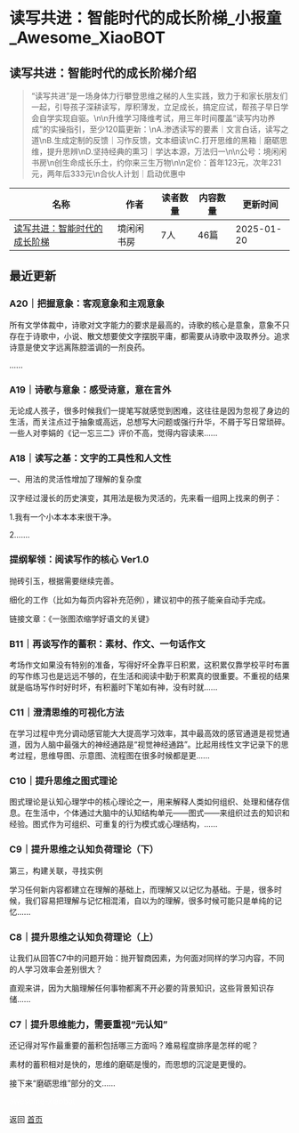 # 读写共进：智能时代的成长阶梯_小报童_Awesome_XiaoBOT

## 读写共进：智能时代的成长阶梯介绍
> “读写共进”是一场身体力行攀登思维之梯的人生实践，致力于和家长朋友们一起，引导孩子深耕读写，厚积薄发，立足成长，搞定应试，帮孩子早日学会自学实现自驱。\n\n升维学习降维考试，用三年时间覆盖“读写内功养成”的实操指引，至少120篇更新：\nA.渗透读写的要素｜文言白话，读写之道\nB.生成定制的反馈｜习作反馈，文本细读\nC.打开思维的黑箱｜磨砺思维，提升思辨\nD.坚持经典的熏习｜学达本源，万法归一\n\n公号：境闲闲书房\n创生命成长乐土，约你来三生万物\n\n定价：首年123元，次年231元，两年后333元\n合伙人计划｜启动优惠中  
  


|名称|作者|读者数量|内容数量|更新时间|
|---|---|---|---|---|
|[读写共进：智能时代的成长阶梯](https://xiaobot.net/p/DXGJ?refer=0b133df9-27dc-423b-8101-639049001c13)|境闲闲书房|7人|46篇|2025-01-20|

## 最近更新
### A20｜把握意象：客观意象和主观意象

所有文学体裁中，诗歌对文字能力的要求是最高的，诗歌的核心是意象，意象不只存在于诗歌中，小说、散文想要使文字摆脱平庸，都需要从诗歌中汲取养分。追求诗意是使文字远离陈腔滥调的一剂良药。

......

### A19｜诗歌与意象：感受诗意，意在言外

无论成人孩子，很多时候我们一提笔写就感觉到困难，这往往是因为忽视了身边的生活，而关注点过于抽象或高远，总想写大问题或强行升华，不屑于写日常琐碎。一些人对李娟的《记一忘三二》评价不高，觉得内容读来......

### A18｜读写之基：文字的工具性和人文性

一、用法的灵活性增加了理解的复杂度

汉字经过漫长的历史演变，其用法是极为灵活的，先来看一组网上找来的例子：

1.我有一个小本本本来很干净。

2.......

### 提纲挈领：阅读写作的核心 Ver1.0

抛砖引玉，根据需要继续完善。

细化的工作（比如为每页内容补充范例），建议初中的孩子能亲自动手完成。

链接文章：《一张图浓缩学好语文的关键》

### B11｜再谈写作的蓄积：素材、作文、一句话作文

考场作文如果没有特别的准备，写得好坏全靠平日积累，这积累仅靠学校平时布置的写作练习也是远远不够的，在生活和阅读中勤于积累真的很重要。不重视的结果就是临场写作时好时坏，有积蓄时下笔如有神，没有时就......

### C11｜澄清思维的可视化方法

在学习过程中充分调动感官能大大提高学习效率，其中最高效的感官通道是视觉通道，因为人脑中最强大的神经通路是“视觉神经通路”。比起用线性文字记录下的思考过程，思维导图、示意图、流程图在很多时候都是更......

### C10｜提升思维之图式理论

图式理论是认知心理学中的核心理论之一，用来解释人类如何组织、处理和储存信息。在生活中，个体通过大脑中的认知结构单元——图式——来组织过去的知识和经验。图式作为可组织、可重复的行为模式或心理结构，......

### C9｜提升思维之认知负荷理论（下）

第三，构建关联，寻找实例

学习任何新内容都建立在理解的基础上，而理解又以记忆为基础。于是，很多时候，我们容易把理解与记忆相混淆，自以为的理解，很多时候可能只是单纯的记忆......

### C8｜提升思维之认知负荷理论（上）

让我们从回答C7中的问题开始：抛开智商因素，为何面对同样的学习内容，不同的人学习效率会差别很大？

直观来讲，因为大脑理解任何事物都离不开必要的背景知识，这些背景知识存储......

### C7｜提升思维能力，需要重视“元认知”

还记得对写作最重要的蓄积包括哪三方面吗？难易程度排序是怎样的呢？

素材的蓄积相对是快的，思维的磨砺是慢的，而思想的沉淀是更慢的。

接下来“磨砺思维”部分的文......


<a href="https://github.com/Reno9527/awesome-xiaobot" style="color: white; text-decoration: none;">awesome-xiaobot</a>

返回 [首页](../README.md)
